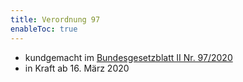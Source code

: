 ```yaml
---
title: Verordnung 97
enableToc: true
---
```


* kundgemacht im [Bundesgesetzblatt II Nr. 97/2020](https://www.ris.bka.gv.at/eli/bgbl/II/2020/97)
* in Kraft ab 16. März 2020